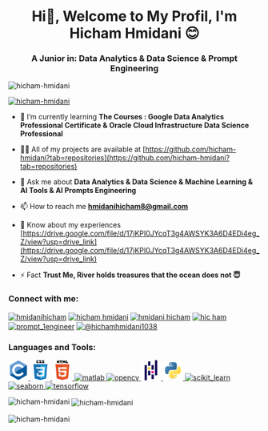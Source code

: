 <h1 align="center">Hi👋, Welcome to My Profil, I'm Hicham Hmidani 😊</h1>
<h3 align="center">A Junior in: Data Analytics & Data Science & Prompt Engineering</h3>

<p align="left"> <img src="https://komarev.com/ghpvc/?username=hicham-hmidani&label=Profile%20views&color=4946c8&style=flat" alt="hicham-hmidani" /> </p>

<p align="left"> <a href="https://github.com/ryo-ma/github-profile-trophy"><img src="https://github-profile-trophy.vercel.app/?username=hicham-hmidani" alt="hicham-hmidani" /></a> </p>

- 📖 I’m currently learning **The Courses : Google Data Analytics Professional Certificate & Oracle Cloud Infrastructure Data Science Professional**

- 👨‍💻 All of my projects are available at [https://github.com/hicham-hmidani?tab=repositories](https://github.com/hicham-hmidani?tab=repositories)

- 💬 Ask me about **Data Analytics & Data Science & Machine Learning & AI Tools & AI Prompts Engineering**

- 📫 How to reach me **hmidanihicham8@gmail.com**

- 📄 Know about my experiences [https://drive.google.com/file/d/17jKPI0JYcqT3g4AWSYK3A6D4EDi4eg_Z/view?usp=drive_link](https://drive.google.com/file/d/17jKPI0JYcqT3g4AWSYK3A6D4EDi4eg_Z/view?usp=drive_link)

- ⚡ Fact **Trust Me, River holds treasures that the ocean does not 😇**

<h3 align="left">Connect with me:</h3>
<p align="left">
<a href="https://twitter.com/hmidanihicham" target="blank"><img align="center" src="https://raw.githubusercontent.com/rahuldkjain/github-profile-readme-generator/master/src/images/icons/Social/twitter.svg" alt="hmidanihicham" height="30" width="40" /></a>
<a href="https://linkedin.com/in/hicham hmidani" target="blank"><img align="center" src="https://raw.githubusercontent.com/rahuldkjain/github-profile-readme-generator/master/src/images/icons/Social/linked-in-alt.svg" alt="hicham hmidani" height="30" width="40" /></a>
<a href="https://kaggle.com/hmidani hicham" target="blank"><img align="center" src="https://raw.githubusercontent.com/rahuldkjain/github-profile-readme-generator/master/src/images/icons/Social/kaggle.svg" alt="hmidani hicham" height="30" width="40" /></a>
<a href="https://fb.com/hic ham" target="blank"><img align="center" src="https://raw.githubusercontent.com/rahuldkjain/github-profile-readme-generator/master/src/images/icons/Social/facebook.svg" alt="hic ham" height="30" width="40" /></a>
<a href="https://instagram.com/prompt_1engineer" target="blank"><img align="center" src="https://raw.githubusercontent.com/rahuldkjain/github-profile-readme-generator/master/src/images/icons/Social/instagram.svg" alt="prompt_1engineer" height="30" width="40" /></a>
<a href="https://www.youtube.com/c/@hichamhmidani1038" target="blank"><img align="center" src="https://raw.githubusercontent.com/rahuldkjain/github-profile-readme-generator/master/src/images/icons/Social/youtube.svg" alt="@hichamhmidani1038" height="30" width="40" /></a>
</p>

<h3 align="left">Languages and Tools:</h3>
<p align="left"> <a href="https://www.cprogramming.com/" target="_blank" rel="noreferrer"> <img src="https://raw.githubusercontent.com/devicons/devicon/master/icons/c/c-original.svg" alt="c" width="40" height="40"/> </a> <a href="https://www.w3schools.com/css/" target="_blank" rel="noreferrer"> <img src="https://raw.githubusercontent.com/devicons/devicon/master/icons/css3/css3-original-wordmark.svg" alt="css3" width="40" height="40"/> </a> <a href="https://www.w3.org/html/" target="_blank" rel="noreferrer"> <img src="https://raw.githubusercontent.com/devicons/devicon/master/icons/html5/html5-original-wordmark.svg" alt="html5" width="40" height="40"/> </a> <a href="https://www.mathworks.com/" target="_blank" rel="noreferrer"> <img src="https://upload.wikimedia.org/wikipedia/commons/2/21/Matlab_Logo.png" alt="matlab" width="40" height="40"/> </a> <a href="https://opencv.org/" target="_blank" rel="noreferrer"> <img src="https://www.vectorlogo.zone/logos/opencv/opencv-icon.svg" alt="opencv" width="40" height="40"/> </a> <a href="https://pandas.pydata.org/" target="_blank" rel="noreferrer"> <img src="https://raw.githubusercontent.com/devicons/devicon/2ae2a900d2f041da66e950e4d48052658d850630/icons/pandas/pandas-original.svg" alt="pandas" width="40" height="40"/> </a> <a href="https://www.python.org" target="_blank" rel="noreferrer"> <img src="https://raw.githubusercontent.com/devicons/devicon/master/icons/python/python-original.svg" alt="python" width="40" height="40"/> </a> <a href="https://scikit-learn.org/" target="_blank" rel="noreferrer"> <img src="https://upload.wikimedia.org/wikipedia/commons/0/05/Scikit_learn_logo_small.svg" alt="scikit_learn" width="40" height="40"/> </a> <a href="https://seaborn.pydata.org/" target="_blank" rel="noreferrer"> <img src="https://seaborn.pydata.org/_images/logo-mark-lightbg.svg" alt="seaborn" width="40" height="40"/> </a> <a href="https://www.tensorflow.org" target="_blank" rel="noreferrer"> <img src="https://www.vectorlogo.zone/logos/tensorflow/tensorflow-icon.svg" alt="tensorflow" width="40" height="40"/> </a> </p>

<p><img align="left" src="https://github-readme-stats.vercel.app/api/top-langs?username=hicham-hmidani&show_icons=true&theme=dark&title_color=ff2600&text_color=fa9e00&bg_color=000000&hide_border=true&cache_seconds=1800&locale=en&layout=compact" alt="hicham-hmidani" /></p>

<p>&nbsp;<img align="center" src="https://github-readme-stats.vercel.app/api?username=hicham-hmidani&show_icons=true&theme=dark&title_color=ff8800&text_color=ffffff&bg_color=000000&hide_border=true&locale=en" alt="hicham-hmidani" /></p>

<p><img align="center" src="https://github-readme-streak-stats.herokuapp.com/?user=hicham-hmidani&theme=dark" alt="hicham-hmidani" /></p>

